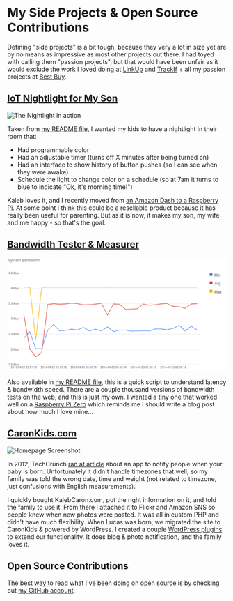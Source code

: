 # My Side Projects & Open Source Contributions
Defining "side projects" is a bit tough, because they very a lot in size yet are by no means as impressive as most other projects out there.
I had toyed with calling them "passion projects", but that would have been unfair as it would exclude the work I loved doing at [LinkUp](http://www.linkup.com/) and [TrackIf](https://trackif.com/) + all my passion projects at [Best Buy](https://developer.bestbuy.com/).

## [IoT Nightlight for My Son](https://github.com/ecaron/hue-website-nightlights)
![The Nightlight in action](https://cloud.githubusercontent.com/assets/70704/12696100/d261de2c-c726-11e5-9022-74036dab6a3a.gif)
<amp-img src="https://cloud.githubusercontent.com/assets/70704/12696100/d261de2c-c726-11e5-9022-74036dab6a3a.gif" width="640" height="360"></amp-img>

Taken from [my README file](https://github.com/ecaron/hue-website-nightlights/blob/master/README.md), I wanted my kids to have a nightlight in their room that:
* Had programmable color
* Had an adjustable timer (turns off X minutes after being turned on)
* Had an interface to show history of button pushes (so I can see when they were awake)
* Schedule the light to change color on a schedule (so at 7am it turns to blue to indicate "Ok, it's morning time!")

Kaleb loves it, and I recently moved from [an Amazon Dash to a Raspberry Pi](https://medium.com/@ecaron/why-i-stopped-hacking-the-amazon-dash-button-and-learned-to-solder-84386a38bbd1). At some point I think this could be a resellable product because it has really been useful for parenting. But as it is now, it makes my son, my wife and me happy - so that's the goal.
<div class="ui divider"></div>


## [Bandwidth Tester & Measurer](https://github.com/ecaron/node-bandwidth-tester)
![The Graph in action](https://github.com/ecaron/node-bandwidth-tester/raw/master/remote-host-example/bandwidth-chart.png?raw=true)
<amp-img src="https://github.com/ecaron/node-bandwidth-tester/raw/master/remote-host-example/bandwidth-chart.png?raw=true" width="693" height="358"></amp-img>

Also available in [my README file](https://github.com/ecaron/node-bandwidth-tester/blob/master/README.md), this is a quick script to understand latency & bandwidth speed. There are a couple thousand versions of bandwidth tests on the web, and this is just my own. I wanted a tiny one that worked well on a [Raspberry Pi Zero](https://www.raspberrypi.org/products/pi-zero/) which reminds me I should write a blog post about how much I love mine&hellip;

<div class="ui divider"></div>


## [CaronKids.com](https://caronkids.com/)
![Homepage Screenshot](/assets/images/caronkids-screenshot.png)
<amp-img src="/assets/images/caronkids-screenshot.png" width="600" height="218"></amp-img>

In 2012, TechCrunch [ran at article](https://techcrunch.com/2012/02/15/babynotify-you-know-for-notifying-people-when-your-baby-comes/) about an app to notify people when your baby is born. Unfortunately it didn't handle timezones that well, so my family was told the wrong date, time and weight (not related to timezone, just confusions with English measurements).

I quickly bought KalebCaron.com, put the right information on it, and told the family to use it. From there I attached it to Flickr and Amazon SNS so people knew when new photos were posted. It was all in custom PHP and didn't have much flexibility. When Lucas was born, we migrated the site to CaronKids & powered by WordPress. I created a couple [WordPress plugins](https://github.com/ecaron/wordpress-child-info-widget) to extend our functionality. It does blog & photo notification, and the family loves it.
<div class="ui divider"></div>


## Open Source Contributions
The best way to read what I've been doing on open source is by checking out [my GitHub account](https://github.com/ecaron#js-contribution-activity).
